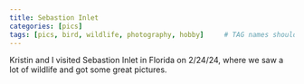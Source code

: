 ```yaml
---
title: Sebastion Inlet
categories: [pics]
tags: [pics, bird, wildlife, photography, hobby]     # TAG names should always be lowercase
---
```


Kristin and I visited Sebastion Inlet in Florida on 2/24/24, where we saw a lot of wildlife and got some great pictures. 

